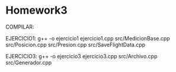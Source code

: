 # Homework3
COMPILAR:

EJERCICIO1:
g++ -o ejercicio1 ejercicio1.cpp src/MedicionBase.cpp src/Posicion.cpp src/Presion.cpp  src/SaveFlightData.cpp

EJERCICIO3:
g++ -o ejercicio3 ejercicio3.cpp src/Archivo.cpp src/Generador.cpp